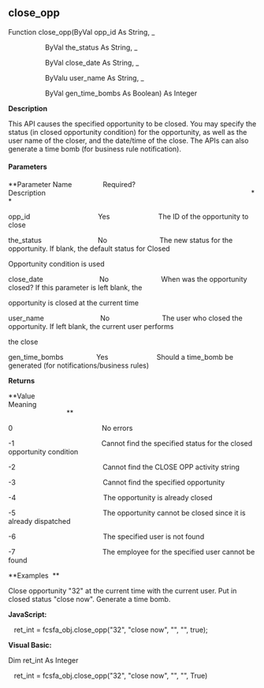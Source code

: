close_opp
---------

Function close_opp(ByVal opp_id As String, _

                   ByVal the_status As String, _

                   ByVal close_date As String, _

                   ByValu user_name As String, _

                   ByVal gen_time_bombs As Boolean) As Integer

**Description**

This API causes the specified opportunity to be closed. You may specify the status (in closed opportunity condition) for the opportunity, as well as the user name of the closer, and the date/time of the close. The APIs can also generate a time bomb (for business rule notification).

#### Parameters
**Parameter Name                Required?             Description                                                                                                          **

opp_id                                   Yes                         The ID of the opportunity to close

the_status                             No                           The new status for the opportunity. If blank, the default status for Closed

Opportunity condition is used

close_date                             No                           When was the opportunity closed? If this parameter is left blank, the

opportunity is closed at the current time

user_name                             No                           The user who closed the opportunity. If left blank, the current user performs

the close

gen_time_bombs                 Yes                         Should a time_bomb be generated (for notifications/business rules)

**Returns**

**Value                                     Meaning                                                                                                                                               **

0                                              No errors

-1                                             Cannot find the specified status for the closed opportunity condition

-2                                             Cannot find the CLOSE OPP activity string

-3                                             Cannot find the specified opportunity

-4                                             The opportunity is already closed

-5                                             The opportunity cannot be closed since it is already dispatched

-6                                             The specified user is not found

-7                                             The employee for the specified user cannot be found

**Examples  **

 Close opportunity "32" at the current time with the current user. Put in closed status "close now". Generate a time bomb.

**JavaScript:**

   ret_int = fcsfa_obj.close_opp("32", "close now", "", "", true);

**Visual Basic:**

Dim ret_int As Integer

   ret_int = fcsfa_obj.close_opp("32", "close now", "", "", True)